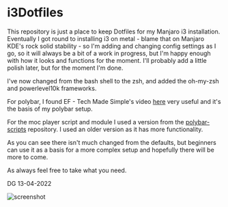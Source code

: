 # i3Dotfiles
This repository is just a place to keep Dotfiles for my Manjaro i3 installation. Eventually I got round to installing i3 on metal - blame that on Manjaro KDE's rock solid stability - so I'm adding and changing config settings as I go, so it will always be a bit of a work in progress, but I'm happy enough with how it looks and functions for the moment. I'll probably add a little polish later, but for the moment I'm done.

I've now changed from the bash shell to the zsh, and added the oh-my-zsh and powerlevel10k frameworks.

For polybar, I found EF - Tech Made Simple's video [here](https://www.youtube.com/watch?v=cLB008-FJ5o) very useful and it's the basis of my polybar setup.

For the moc player script and module I used a version from the [polybar-scripts](https://github.com/polybar/polybar-scripts) repository. I used an older version as it has more functionality.

As you can see there isn't much changed from the defaults, but beginners can use it as a basis for a more complex setup and hopefully there will be more to come.

As always feel free to take what you need.

DG 13-04-2022

![screenshot](https://i.imgur.com/0GAVnGk.png)
